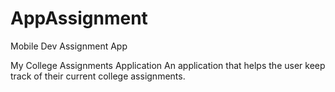 # AppAssignment
Mobile Dev Assignment App

My College Assignments Application
  An application that helps the user keep track of their current college assignments.

